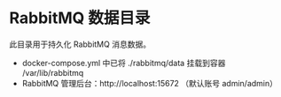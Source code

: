# RabbitMQ 数据目录

此目录用于持久化 RabbitMQ 消息数据。

- docker-compose.yml 中已将 ./rabbitmq/data 挂载到容器 /var/lib/rabbitmq
- RabbitMQ 管理后台：http://localhost:15672 （默认账号 admin/admin）
